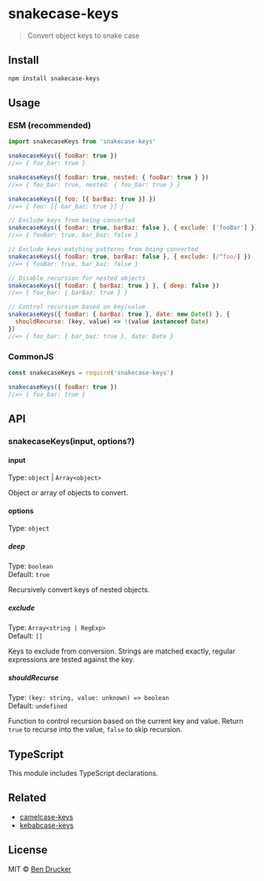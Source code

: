 # snakecase-keys

> Convert object keys to snake case

## Install

```sh
npm install snakecase-keys
```

## Usage

### ESM (recommended)
```js
import snakecaseKeys from 'snakecase-keys'

snakecaseKeys({ fooBar: true })
//=> { foo_bar: true }

snakecaseKeys({ fooBar: true, nested: { fooBar: true } })
//=> { foo_bar: true, nested: { foo_bar: true } }

snakecaseKeys({ foo: [{ barBaz: true }] })
//=> { foo: [{ bar_baz: true }] }

// Exclude keys from being converted
snakecaseKeys({ fooBar: true, barBaz: false }, { exclude: ['fooBar'] })
//=> { fooBar: true, bar_baz: false }

// Exclude keys matching patterns from being converted
snakecaseKeys({ fooBar: true, barBaz: false }, { exclude: [/^foo/] })
//=> { fooBar: true, bar_baz: false }

// Disable recursion for nested objects
snakecaseKeys({ fooBar: { barBaz: true } }, { deep: false })
//=> { foo_bar: { barBaz: true } }

// Control recursion based on key/value
snakecaseKeys({ fooBar: { barBaz: true }, date: new Date() }, {
  shouldRecurse: (key, value) => !(value instanceof Date)
})
//=> { foo_bar: { bar_baz: true }, date: Date }
```

### CommonJS
```js
const snakecaseKeys = require('snakecase-keys')

snakecaseKeys({ fooBar: true })
//=> { foo_bar: true }
```

## API

### snakecaseKeys(input, options?)

#### input

Type: `object` | `Array<object>`

Object or array of objects to convert.

#### options

Type: `object`

##### deep

Type: `boolean`\
Default: `true`

Recursively convert keys of nested objects.

##### exclude

Type: `Array<string | RegExp>`\
Default: `[]`

Keys to exclude from conversion. Strings are matched exactly, regular expressions are tested against the key.

##### shouldRecurse

Type: `(key: string, value: unknown) => boolean`\
Default: `undefined`

Function to control recursion based on the current key and value. Return `true` to recurse into the value, `false` to skip recursion.

## TypeScript

This module includes TypeScript declarations.

## Related

* [camelcase-keys](https://github.com/sindresorhus/camelcase-keys)
* [kebabcase-keys](https://github.com/mattiloh/kebabcase-keys)

## License

MIT © [Ben Drucker](http://bendrucker.me)
